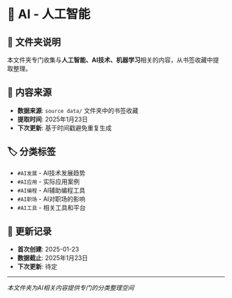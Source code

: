 # 🤖 AI - 人工智能

## 🎯 文件夹说明
本文件夹专门收集与**人工智能、AI技术、机器学习**相关的内容，从书签收藏中提取整理。

## 📖 内容来源
- **数据来源**: `source data/` 文件夹中的书签收藏
- **提取时间**: 2025年1月23日
- **下次更新**: 基于时间戳避免重复生成

## 🏷️ 分类标签
- `#AI发展` - AI技术发展趋势
- `#AI应用` - 实际应用案例
- `#AI编程` - AI辅助编程工具
- `#AI职场` - AI对职场的影响
- `#AI工具` - 相关工具和平台

## 📅 更新记录
- **首次创建**: 2025-01-23
- **数据截止**: 2025年1月23日
- **下次更新**: 待定

---
*本文件夹为AI相关内容提供专门的分类整理空间*
